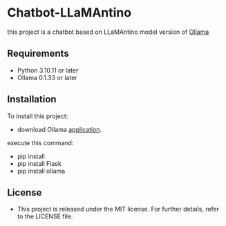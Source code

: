 # Chatbot-LLaMAntino
this project is a chatbot based on LLaMAntino model version of [Ollama](https://ollama.com/ifioravanti/llamantino-2)
## Requirements
* Python 3.10.11 or later
* Ollama 0.1.33 or later
## Installation
To install this project:
* download Ollama [application](https://github.com/ollama/ollama?tab=readme-ov-file).
  
execute this command:
* pip install
* pip install Flask
* pip install ollama

## License

* This project is released under the MIT license. For further details, refer to the LICENSE file.

